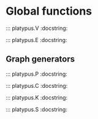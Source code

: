 # Global functions

::: platypus.V
    :docstring:

::: platypus.E
    :docstring:


## Graph generators

::: platypus.P
    :docstring:

::: platypus.C
    :docstring:

::: platypus.K
    :docstring:

::: platypus.S
    :docstring:    
